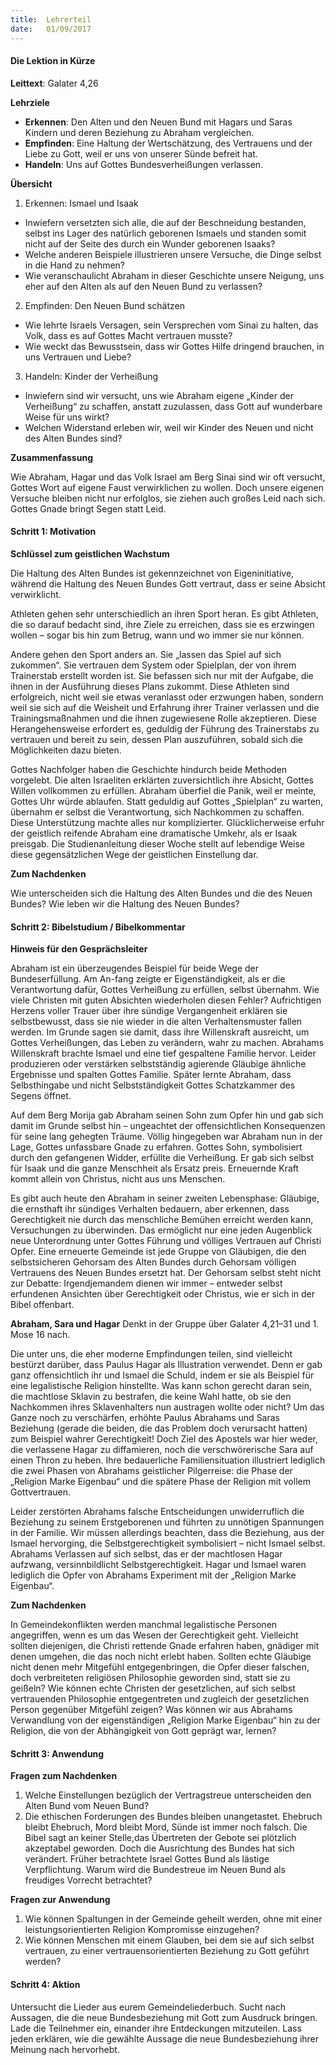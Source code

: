 ```yaml
---
title:  Lehrerteil
date:   01/09/2017
---
```


#### Die Lektion in Kürze

**Leittext**: Galater 4,26

**Lehrziele**

- **Erkennen**: Den Alten und den Neuen Bund mit Hagars und Saras Kindern und deren Beziehung zu Abraham vergleichen.
- **Empfinden**: Eine Haltung der Wertschätzung, des Vertrauens und der Liebe zu Gott, weil er uns von unserer Sünde befreit hat.
- **Handeln**: Uns auf Gottes Bundesverheißungen verlassen.

**Übersicht**

1. Erkennen: Ismael und Isaak
+ Inwiefern versetzten sich alle, die auf der Beschneidung bestanden, selbst ins Lager des natürlich geborenen Ismaels und standen somit nicht auf der Seite des durch ein Wunder geborenen Isaaks?
+ Welche anderen Beispiele illustrieren unsere Versuche, die Dinge selbst in die Hand zu nehmen?
+ Wie veranschaulicht Abraham in dieser Geschichte unsere Neigung, uns eher auf den Alten als auf den Neuen Bund zu verlassen?

2. Empfinden: Den Neuen Bund schätzen
+ Wie lehrte Israels Versagen, sein Versprechen vom Sinai zu halten, das Volk, dass es auf Gottes Macht vertrauen musste?
+ Wie weckt das Bewusstsein, dass wir Gottes Hilfe dringend brauchen, in uns Vertrauen und Liebe?

3. Handeln: Kinder der Verheißung
+ Inwiefern sind wir versucht, uns wie Abraham eigene „Kinder der Verheißung“ zu schaffen, anstatt zuzulassen, dass Gott auf wunderbare Weise für uns wirkt?
+ Welchen Widerstand erleben wir, weil wir Kinder des Neuen und nicht des Alten Bundes sind?

**Zusammenfassung**

Wie Abraham, Hagar und das Volk Israel am Berg Sinai sind wir oft versucht, Gottes Wort auf eigene Faust verwirklichen zu wollen. Doch unsere eigenen Versuche bleiben nicht nur erfolglos, sie ziehen auch großes Leid nach sich. Gottes Gnade bringt Segen statt Leid.

#### Schritt 1: Motivation

**Schlüssel zum geistlichen Wachstum**

Die Haltung des Alten Bundes ist gekennzeichnet von Eigeninitiative, während die Haltung des Neuen Bundes Gott vertraut, dass er seine Absicht verwirklicht.

Athleten gehen sehr unterschiedlich an ihren Sport heran. Es gibt Athleten, die so darauf bedacht sind, ihre Ziele zu erreichen, dass sie es erzwingen wollen – sogar bis hin zum Betrug, wann und wo immer sie nur können.

Andere gehen den Sport anders an. Sie „lassen das Spiel auf sich zukommen“. Sie vertrauen dem System oder Spielplan, der von ihrem Trainerstab erstellt worden ist. Sie befassen sich nur mit der Aufgabe, die ihnen in der Ausführung dieses Plans zukommt. Diese Athleten sind erfolgreich, nicht weil sie etwas veranlasst oder erzwungen haben, sondern weil sie sich auf die Weisheit und Erfahrung ihrer Trainer verlassen und die Trainingsmaßnahmen und die ihnen zugewiesene Rolle akzeptieren. Diese Herangehensweise erfordert es, geduldig der Führung des Trainerstabs zu vertrauen und bereit zu sein, dessen Plan auszuführen, sobald sich die Möglichkeiten dazu bieten.

Gottes Nachfolger haben die Geschichte hindurch beide Methoden vorgelebt. Die alten Israeliten erklärten zuversichtlich ihre Absicht, Gottes Willen vollkommen zu erfüllen. Abraham überfiel die Panik, weil er meinte, Gottes Uhr würde ablaufen. Statt geduldig auf Gottes „Spielplan“ zu warten, übernahm er selbst die Verantwortung, sich Nachkommen zu schaffen. Diese Unterstützung machte alles nur komplizierter. Glücklicherweise erfuhr der geistlich reifende Abraham eine dramatische Umkehr, als er Isaak preisgab. Die Studienanleitung dieser Woche stellt auf lebendige Weise diese gegensätzlichen Wege der geistlichen Einstellung dar.

**Zum Nachdenken**

Wie unterscheiden sich die Haltung des Alten Bundes und die des Neuen Bundes? Wie leben wir die Haltung des Neuen Bundes?

#### Schritt 2: Bibelstudium / Bibelkommentar

**Hinweis für den Gesprächsleiter**

Abraham ist ein überzeugendes Beispiel für beide Wege der Bundeserfüllung. Am An-fang zeigte er Eigenständigkeit, als er die Verantwortung dafür, Gottes Verheißung zu erfüllen, selbst übernahm. Wie viele Christen mit guten Absichten wiederholen diesen Fehler? Aufrichtigen Herzens voller Trauer über ihre sündige Vergangenheit erklären sie selbstbewusst, dass sie nie wieder in die alten Verhaltensmuster fallen werden. Im Grunde sagen sie damit, dass ihre Willenskraft ausreicht, um Gottes Verheißungen, das Leben zu verändern, wahr zu machen. Abrahams Willenskraft brachte Ismael und eine tief gespaltene Familie hervor. Leider produzieren oder verstärken selbstständig agierende Gläubige ähnliche Ergebnisse und spalten Gottes Familie. Später lernte Abraham, dass Selbsthingabe und nicht Selbstständigkeit Gottes Schatzkammer des Segens öffnet.

Auf dem Berg Morija gab Abraham seinen Sohn zum Opfer hin und gab sich damit im Grunde selbst hin – ungeachtet der offensichtlichen Konsequenzen für seine lang gehegten Träume. Völlig hingegeben war Abraham nun in der Lage, Gottes unfassbare Gnade zu erfahren. Gottes Sohn, symbolisiert durch den gefangenen Widder, erfüllte die Verheißung. Er gab sich selbst für Isaak und die ganze Menschheit als Ersatz preis. Erneuernde Kraft kommt allein von Christus, nicht aus uns Menschen.

Es gibt auch heute den Abraham in seiner zweiten Lebensphase: Gläubige, die ernsthaft ihr sündiges Verhalten bedauern, aber erkennen, dass Gerechtigkeit nie durch das menschliche Bemühen erreicht werden kann, Versuchungen zu überwinden. Das ermöglicht nur eine jeden Augenblick neue Unterordnung unter Gottes Führung und völliges Vertrauen auf Christi Opfer. Eine erneuerte Gemeinde ist jede Gruppe von Gläubigen, die den selbstsicheren Gehorsam des Alten Bundes durch Gehorsam völligen Vertrauens des Neuen Bundes ersetzt hat. Der Gehorsam selbst steht nicht zur Debatte: Irgendjemandem dienen wir immer – entweder selbst erfundenen Ansichten über Gerechtigkeit oder Christus, wie er sich in der Bibel offenbart.

**Abraham, Sara und Hagar** Denkt in der Gruppe über Galater 4,21–31 und 1. Mose 16 nach.

Die unter uns, die eher moderne Empfindungen teilen, sind vielleicht bestürzt darüber, dass Paulus Hagar als Illustration verwendet. Denn er gab ganz offensichtlich ihr und Ismael die Schuld, indem er sie als Beispiel für eine legalistische Religion hinstellte. Was kann schon gerecht daran sein, die machtlose Sklavin zu bestrafen, die keine Wahl hatte, ob sie den Nachkommen ihres Sklavenhalters nun austragen wollte oder nicht? Um das Ganze noch zu verschärfen, erhöhte Paulus Abrahams und Saras Beziehung (gerade die beiden, die das Problem doch verursacht hatten) zum Beispiel wahrer Gerechtigkeit! Doch Ziel des Apostels war hier weder, die verlassene Hagar zu diffamieren, noch die verschwörerische Sara auf einen Thron zu heben. Ihre bedauerliche Familiensituation illustriert lediglich die zwei Phasen von Abrahams geistlicher Pilgerreise: die Phase der „Religion Marke Eigenbau“ und die spätere Phase der Religion mit vollem Gottvertrauen.

Leider zerstörten Abrahams falsche Entscheidungen unwiderruflich die Beziehung zu seinem Erstgeborenen und führten zu unnötigen Spannungen in der Familie. Wir müssen allerdings beachten, dass die Beziehung, aus der Ismael hervorging, die Selbstgerechtigkeit symbolisiert – nicht Ismael selbst. Abrahams Verlassen auf sich selbst, das er der machtlosen Hagar aufzwang, versinnbildlicht Selbstgerechtigkeit. Hagar und Ismael waren lediglich die Opfer von Abrahams Experiment mit der „Religion Marke Eigenbau“.

**Zum Nachdenken**

In Gemeindekonflikten werden manchmal legalistische Personen angegriffen, wenn es um das Wesen der Gerechtigkeit geht. Vielleicht sollten diejenigen, die Christi rettende Gnade erfahren haben, gnädiger mit denen umgehen, die das noch nicht erlebt haben. Sollten echte Gläubige nicht denen mehr Mitgefühl entgegenbringen, die Opfer dieser falschen, doch verbreiteten religiösen Philosophie geworden sind, statt sie zu geißeln? Wie können echte Christen der gesetzlichen, auf sich selbst vertrauenden Philosophie entgegentreten und zugleich der gesetzlichen Person gegenüber Mitgefühl zeigen? Was können wir aus Abrahams Verwandlung von der eigenständigen „Religion Marke Eigenbau“ hin zu der Religion, die von der Abhängigkeit von Gott geprägt war, lernen?

#### Schritt 3: Anwendung

**Fragen zum Nachdenken**

1. Welche Einstellungen bezüglich der Vertragstreue unterscheiden den Alten Bund vom Neuen Bund?
2. Die ethischen Forderungen des Bundes bleiben unangetastet. Ehebruch bleibt Ehebruch, Mord bleibt Mord, Sünde ist immer noch falsch. Die Bibel sagt an keiner Stelle,das Übertreten der Gebote sei plötzlich akzeptabel geworden. Doch die Ausrichtung des Bundes hat sich verändert. Früher betrachtete Israel Gottes Bund als lästige Verpflichtung. Warum wird die Bundestreue im Neuen Bund als freudiges Vorrecht betrachtet?

**Fragen zur Anwendung**

1. Wie können Spaltungen in der Gemeinde geheilt werden, ohne mit einer leistungsorientierten Religion Kompromisse einzugehen?
2. Wie können Menschen mit einem Glauben, bei dem sie auf sich selbst vertrauen, zu einer vertrauensorientierten Beziehung zu Gott geführt werden?

#### Schritt 4: Aktion

Untersucht die Lieder aus eurem Gemeindeliederbuch. Sucht nach Aussagen, die die neue Bundesbeziehung mit Gott zum Ausdruck bringen. Lade die Teilnehmer ein, einander ihre Entdeckungen mitzuteilen. Lass jeden erklären, wie die gewählte Aussage die neue Bundesbeziehung ihrer Meinung nach hervorhebt.